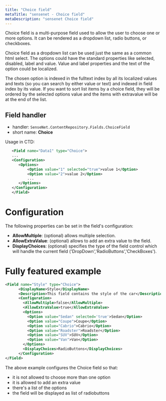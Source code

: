 ```yaml
---
title: "Choice field"
metaTitle: "sensenet - Choice field"
metaDescription: "sensenet Choice field"
---
```


Choice field is a multi-purpose field used to allow the user to choose one or more options. It can be rendered as a dropdown list, radio buttons, or checkboxes.

Choice field as a dropdown list can be used just the same as a common html select. The options could have the standard properties like selected, disabled, label and value. Value and label properties and the text of the option could be localized.

The chosen option is indexed in the fulltext index by all its localized values and texts (so you can search by either value or text) and indexed in field index by its value. If you want to sort list items by a choice field, they will be ordered by the selected options value and the items with extravalue will be at the end of the list.

## Field handler

- handler: `SenseNet.ContentRepository.Fields.ChoiceField`
- short name: **Choice**

Usage in CTD:

```xml
   <Field name="Data1" type="Choice">
   ...
   <Configuration>
      <Options>
          <Option value="1" selected="true">value 1</Option>
          <Option value="2">value 2</Option>
          ...
      </Options>
   </Configuration>
   </Field>
```

# Configuration

The following properties can be set in the field's configuration:

- **AllowMultiple**: (optional) allows multiple selection.
- **AllowExtraValue**: (optional) allows to add an extra value to the field.
- **DisplayChoices**: (optional) specifies the type of the field control which will handle the current field ('DropDown','RadioButtons','CheckBoxes').

# Fully featured example

```xml
<Field name="Style" type="Choice">
      <DisplayName>Style</DisplayName>
      <Description>This field contains the style of the car</Description>
      <Configuration>
        <AllowMultiple>false</AllowMultiple>
        <AllowExtraValue>true</AllowExtraValue>
        <Options>
          <Option value="Sedan" selected='true'>Sedan</Option>
          <Option value="Coupe">Coupe</Option>
          <Option value="Cabrio">Cabrio</Option>
          <Option value="Roadster">Roadster</Option>
          <Option value="SUV">SUV</Option>
          <Option value="Van">Van</Option>
        </Options>
        <DisplayChoices>RadioButtons</DisplayChoices>
      </Configuration>
</Field>
```

The above example configures the Choice field so that:

- it is not allowed to choose more than one option
- it is allowed to add an extra value
- there's a list of the options
- the field will be displayed as list of radiobuttons
